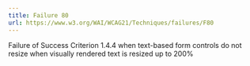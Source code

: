 ```yaml
---
title: Failure 80
url: https://www.w3.org/WAI/WCAG21/Techniques/failures/F80
---
```

Failure of Success Criterion 1.4.4 when text-based form controls do not resize when visually rendered text is resized up to 200%
